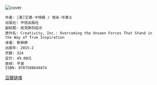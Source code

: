 ![cover](https://img2.doubanio.com/view/subject/s/public/s28040043.jpg)

    作者: [美]艾德·卡特姆 / 埃米·华莱士
    出版社: 中信出版社
    副标题: 皮克斯的启示
    原作名: Creativity, Inc.: Overcoming the Unseen Forces That Stand in the Way of True Inspiration
    译者: 靳婷婷
    出版年: 2015-2
    页数: 324
    定价: 49.00元
    装帧: 平装
    ISBN: 9787508649474

[豆瓣链接](https://book.douban.com/subject/26314955/)















































































